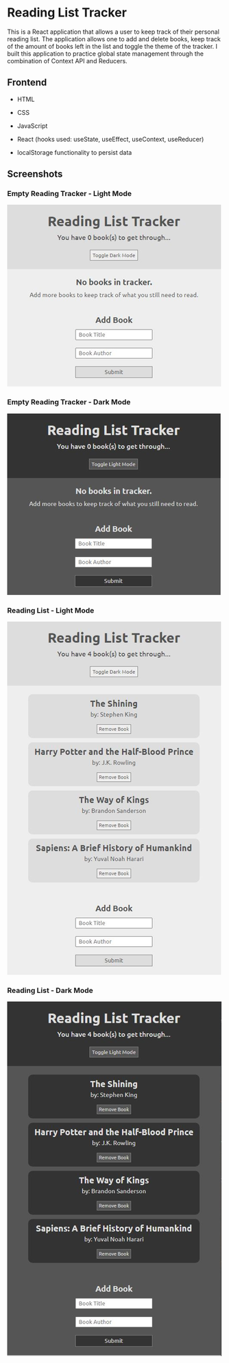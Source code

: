 # Reading List Tracker

This is a React application that allows a user to keep track of their personal reading list. The application allows one to add and delete books, keep track of the amount of books left in the list and toggle the theme of the tracker. I built this application to practice global state management through the combination of Context API and Reducers.

## Frontend

- HTML

- CSS

- JavaScript

- React (hooks used: useState, useEffect, useContext, useReducer)

- localStorage functionality to persist data

## Screenshots

### Empty Reading Tracker - Light Mode

![Empty-Light](https://github.com/Karnveer-Grewal/reading-list-tracker/blob/main/Screenshots/empty-books-list.JPG?raw=true)

### Empty Reading Tracker - Dark Mode

![Empty-Dark](https://github.com/Karnveer-Grewal/reading-list-tracker/blob/main/Screenshots/empty-books-list-dark.JPG?raw=true)

### Reading List - Light Mode

![List-Light](https://github.com/Karnveer-Grewal/reading-list-tracker/blob/main/Screenshots/book-list-light.JPG?raw=true)

### Reading List - Dark Mode

![List-Dark](https://github.com/Karnveer-Grewal/reading-list-tracker/blob/main/Screenshots/book-list-dark.JPG?raw=true)
